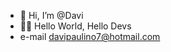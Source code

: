 - 👋 Hi, I’m @Davi
- 🙋‍♂️ Hello World, Hello Devs
- e-mail davipaulino7@hotmail.com 

<!---
Davi2910/Davi2910 is a ✨ special ✨ repository because its `README.md` (this file) appears on your GitHub profile.
You can click the Preview link to take a look at your changes.
--->
